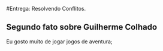 #Entrega: Resolvendo Conflitos.

## Segundo fato sobre Guilherme Colhado

Eu gosto muito de jogar jogos de aventura;